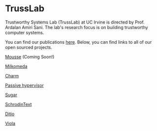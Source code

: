 # TrussLab 

Trustworthy Systems Lab (TrussLab) at UC Irvine is directed by Prof. Ardalan Amiri Sani. The lab's research focus is on building trustworthy computer systems.

You can find our publications [here](https://www.ics.uci.edu/~ardalan/publications.html). Below, you can find links to all of our open sourced projects.

[Mousse](https://trusslab.github.io/mousse) (Coming Soon!)

[Milkomeda](https://trusslab.github.io/milkomeda)

[Charm](https://trusslab.github.io/charm)

[Passive hypervisor](https://trusslab.github.io/hyp_tee)

[Sugar](https://trusslab.github.io/sugar)

[SchrodinText](https://trusslab.github.io/schrodintext)

[Ditio](https://trusslab.github.io/ditio)

[Viola](https://trusslab.github.io/viola)


